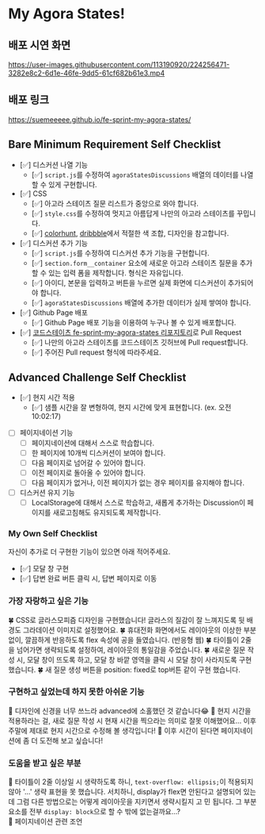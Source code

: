 # My Agora States!

## 배포 시연 화면

https://user-images.githubusercontent.com/113190920/224256471-3282e8c2-6d1e-46fe-9dd5-61cf682b61e3.mp4

## 배포 링크

https://suemeeeee.github.io/fe-sprint-my-agora-states/

## Bare Minimum Requirement Self Checklist

- [✅] 디스커션 나열 기능
    - [✅] `script.js`를 수정하여 `agoraStatesDiscussions` 배열의 데이터를 나열할 수 있게 구현합니다.
- [✅] CSS
    - [✅] 아고라 스테이츠 질문 리스트가 중앙으로 와야 합니다.
    - [✅] `style.css`를 수정하여 멋지고 아름답게 나만의 아고라 스테이츠를 꾸밉니다.
    - [✅] [colorhunt](https://colorhunt.co/palettes/popular), [dribbble](https://dribbble.com/)에서 적절한 색 조합, 디자인을 참고합니다.
- [✅] 디스커션 추가 기능
    - [✅] `script.js`를 수정하여 디스커션 추가 기능을 구현합니다.
    - [✅] `section.form__container` 요소에 새로운 아고라 스테이츠 질문을 추가할 수 있는 입력 폼을 제작합니다. 형식은 자유입니다.
    - [✅] 아이디, 본문을 입력하고 버튼을 누르면 실제 화면에 디스커션이 추가되어야 합니다.
    - [✅] `agoraStatesDiscussions` 배열에 추가한 데이터가 실제 쌓여야 합니다.
- [✅] Github Page 배포
  - [✅] Github Page 배포 기능을 이용하여 누구나 볼 수 있게 배포합니다.
- [✅] [코드스테이츠 fe-sprint-my-agora-states 리포지토리](https://github.com/codestates-seb/fe-sprint-my-agora-states)로 Pull Request
  - [✅] 나만의 아고라 스테이츠를 코드스테이츠 깃허브에 Pull request합니다.
  - [✅] 주어진 Pull request 형식에 따라주세요.

## Advanced Challenge Self Checklist

- [✅] 현지 시간 적용
    - [✅] 샘플 시간을 잘 변형하여, 현지 시간에 맞게 표현합니다. (ex. 오전 10:02:17)
- [ ] 페이지네이션 기능
    - [ ] 페이지네이션에 대해서 스스로 학습합니다.
    - [ ] 한 페이지에 10개씩 디스커션이 보여야 합니다.
    - [ ] 다음 페이지로 넘어갈 수 있어야 합니다.
    - [ ] 이전 페이지로 돌아올 수 있어야 합니다.
    - [ ] 다음 페이지가 없거나, 이전 페이지가 없는 경우 페이지를 유지해야 합니다.
- [ ] 디스커션 유지 기능
    - [ ] LocalStorage에 대해서 스스로 학습하고, 새롭게 추가하는 Discussion이 페이지를 새로고침해도 유지되도록 제작합니다.

### My Own Self Checklist

자신이 추가로 더 구현한 기능이 있으면 아래 적어주세요.

- [✅] 모달 창 구현   
- [✅] 답변 완료 버튼 클릭 시, 답변 페이지로 이동 

### 가장 자랑하고 싶은 기능

🍀 CSS로 글라스모피즘 디자인을 구현했습니다! 글라스의 질감이 잘 느껴지도록 뒷 배경도 그라데이션 이미지로 설정했어요.
🍀 휴대전화 화면에서도 레이아웃의 이상한 부분 없이, 깔끔하게 반응하도록 flex 속성에 공을 들였습니다. (반응형 웹)
🍀 타이틀이 2줄을 넘어가면 생략되도록 설정하여, 레이아웃의 통일감을 주었습니다. 
🍀 새로운 질문 작성 시, 모달 창이 뜨도록 하고, 모달 창 바깥 영역을 클릭 시 모달 창이 사라지도록 구현했습니다. 
🍀 새 질문 생성 버튼을 position: fixed로 top버튼 같이 구현 했습니다. 

### 구현하고 싶었는데 하지 못한 아쉬운 기능

🌱 디자인에 신경을 너무 쓰느라 advanced에 소홀했던 것 같습니다😂 
🌱 현지 시간을 적용하라는 걸, 새로 질문 작성 시 현재 시간을 찍으라는 의미로 잘못 이해했어요... 
      이후 주말에 제대로 현지 시간으로 수정해 볼 생각입니다!
🌱 이후 시간이 된다면 페이지네이션에 좀 더 도전해 보고 싶습니다!  

### 도움을 받고 싶은 부분

🌱  타이틀이 2줄 이상일 시 생략하도록 하니, `text-overflow: ellipsis;`이 적용되지 않아 '...' 생략 표현을 못 했습니다. 
       서치하니, display가 flex면 안된다고 설명되어 있는데 그럼 다른 방법으로는 어떻게 레이아웃을 지키면서 생략시킬지 고 
       민 됩니다. 그 부분 요소를 전부 `display: block`으로 할 수 밖에  없는걸까요...?  
🌱 페이지네이션 관련 조언 

